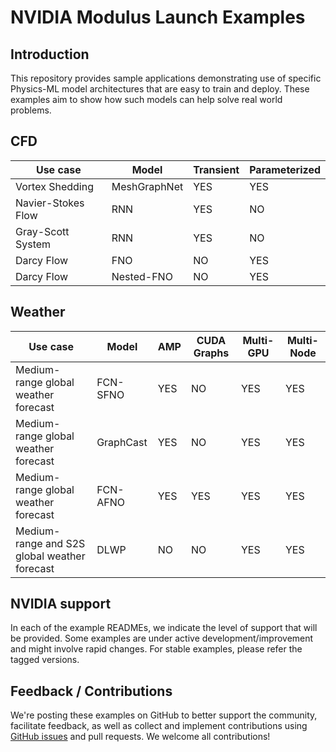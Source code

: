 <!-- markdownlint-disable MD043 -->
# NVIDIA Modulus Launch Examples

## Introduction

This repository provides sample applications demonstrating use of specific Physics-ML
model architectures that are easy to train and deploy. These examples aim to show how
such models can help solve real world problems.

## CFD

|Use case|Model|Transient|Parameterized|
| --- | --- |  --- | --- |
|Vortex Shedding|MeshGraphNet|YES|YES|
|Navier-Stokes Flow|RNN|YES|NO|
|Gray-Scott System|RNN|YES|NO|
|Darcy Flow|FNO|NO|YES|
|Darcy Flow|Nested-FNO|NO|YES|

## Weather

|Use case|Model|AMP|CUDA Graphs|Multi-GPU| Multi-Node|
| --- | --- | --- | --- | --- | --- |
|Medium-range global weather forecast|FCN-SFNO|YES|NO|YES|YES|
|Medium-range global weather forecast|GraphCast|YES|NO|YES|YES|
|Medium-range global weather forecast|FCN-AFNO|YES|YES|YES|YES|
|Medium-range and S2S global weather forecast|DLWP|NO|NO|YES|YES|

## NVIDIA support

In each of the example READMEs, we indicate the level of support that will be provided.
Some examples are under active development/improvement and might involve rapid changes.
For stable examples, please refer the tagged versions.

## Feedback / Contributions

We're posting these examples on GitHub to better support the community, facilitate
feedback, as well as collect and implement contributions using
[GitHub issues](https://github.com/NVIDIA/modulus-launch/issues) and pull requests.
We welcome all contributions!
